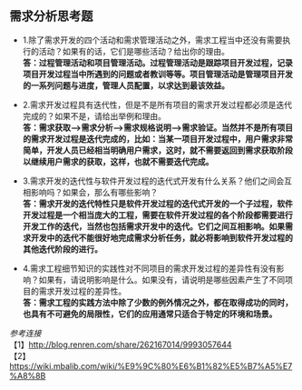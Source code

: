 ## 需求分析思考题 ##
- 1.除了需求开发的四个活动和需求管理活动之外，需求工程当中还没有需要执行的活动？如果有的话，它们是哪些活动？给出你的理由。  
**答：过程管理活动和项目管理活动。过程管理活动是跟踪项目开发过程，记录项目开发过程当中所遇到的问题或者教训等等。项目管理活动是管理项目开发的一系列问题与进度，管理人员配置，以求达到最该效益。**  
  
- 2.需求开发过程具有迭代性，但是不是所有项目的需求开发过程都必须是迭代完成的？如果不是，请给出举例和理由。  
**答：需求获取——>需求分析——>需求规格说明——>需求验证。当然并不是所有项目的需求开发过程是迭代完成的，比如：当某一项目开发过程中，用户需求非常简单，开发人员已经相当明确用户需求，这时，就不需要返回到需求获取阶段以继续用户需求的获取，这样，也就不需要迭代完成。**  

- 3.需求开发的迭代性与软件开发过程的迭代式开发有什么关系？他们之间会互相影响吗？如果会，那么有哪些影响？  
**答：需求开发的迭代特性只是软件开发过程的迭代式开发的一个子过程，软件开发过程是一个相当庞大的工程，需要在软件开发过程的各个阶段都需要进行开发工作的迭代，当然也包括需求开发中的迭代。它们之间互相影响。如果需求开发中的迭代不能很好地完成需求分析任务，就必将影响到软件开发过程的其他迭代阶段的进行。**  
  
- 4.需求工程细节知识的实践性对不同项目的需求开发过程的差异性有没有影响？如果有，请说明影响是什么。如果没有，请说明是哪些因素产生了不同项目的需求开发过程的差异性。  
**答：需求工程的实践方法中除了少数的例外情况之外，都在取得成功的同时，也具有不可避免的局限性，它们的应用通常只适合于特定的环境和场景。**  

*参考连接*  
【1】http://blog.renren.com/share/262167014/9993057644  
【2】https://wiki.mbalib.com/wiki/%E9%9C%80%E6%B1%82%E5%B7%A5%E7%A8%8B